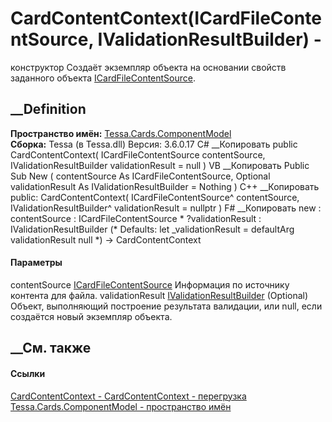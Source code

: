 # CardContentContext(ICardFileContentSource, IValidationResultBuilder) -
конструктор
Создаёт экземпляр объекта на основании свойств заданного объекта
[ICardFileContentSource](T_Tessa_Cards_ICardFileContentSource.htm).
## __Definition
 **Пространство имён:**
[Tessa.Cards.ComponentModel](N_Tessa_Cards_ComponentModel.htm)  
 **Сборка:** Tessa (в Tessa.dll) Версия: 3.6.0.17
C# __Копировать
     public CardContentContext(
    	ICardFileContentSource contentSource,
    	IValidationResultBuilder validationResult = null
    )
VB __Копировать
     Public Sub New ( 
    	contentSource As ICardFileContentSource,
    	Optional validationResult As IValidationResultBuilder = Nothing
    )
C++ __Копировать
     public:
    CardContentContext(
    	ICardFileContentSource^ contentSource, 
    	IValidationResultBuilder^ validationResult = nullptr
    )
F# __Копировать
     new : 
            contentSource : ICardFileContentSource * 
            ?validationResult : IValidationResultBuilder 
    (* Defaults:
            let _validationResult = defaultArg validationResult null
    *)
    -> CardContentContext
#### Параметры
contentSource
[ICardFileContentSource](T_Tessa_Cards_ICardFileContentSource.htm)
    Информация по источнику контента для файла.
validationResult
[IValidationResultBuilder](T_Tessa_Platform_Validation_IValidationResultBuilder.htm)
(Optional)
     Объект, выполняющий построение результата валидации, или null, если создаётся новый экземпляр объекта. 
## __См. также
#### Ссылки
[CardContentContext - ](T_Tessa_Cards_ComponentModel_CardContentContext.htm)
[CardContentContext -
перегрузка](Overload_Tessa_Cards_ComponentModel_CardContentContext__ctor.htm)
[Tessa.Cards.ComponentModel - пространство
имён](N_Tessa_Cards_ComponentModel.htm)
